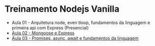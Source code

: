 # Treinamento Nodejs Vanilla

* Aula 01 - Arquitetura node, even tloop, fundamentos da linguagem e primeira api com Express (Presencial)
* [Aula 02 - Mongoose e Express](https://www.twitch.tv/videos/500983081)
* [Aula 03 - Promises, async, await e fundamentos da linguagem](https://www.twitch.tv/videos/501413858)
